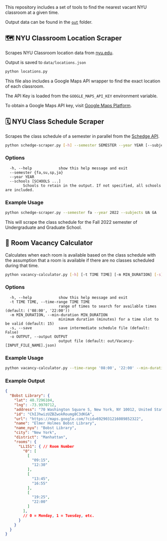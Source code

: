 This repository includes a set of tools to find the nearest vacant NYU classroom at a given time.

Output data can be found in the [`out`](out) folder.



## 🗺️ NYU Classroom Location Scraper

Scrapes NYU Classroom location data from [nyu.edu](https://www.nyu.edu/students/student-information-and-resources/registration-records-and-graduation/registration/classroom-locations.html).

Output is saved to `data/locations.json`

```sh
python locations.py
```

This file also includes a Google Maps API wrapper to find the exact location of each classroom.

The API Key is loaded from the `GOOGLE_MAPS_API_KEY` environment variable.

To obtain a Google Maps API key, visit [Google Maps Platform](https://console.cloud.google.com/google/maps-apis/start).



## 🗓️ NYU Class Schedule Scraper

Scrapes the class schedule of a semester in parallel from the [Schedge API](https://schedge.a1liu.com).

```sh
python schedge-scraper.py [-h] --semester SEMESTER --year YEAR [--subjects SUBJECTS [SUBJECTS ...]]
```


### Options
```text
  -h, --help            show this help message and exit
  --semester {fa,su,sp,ja}
  --year YEAR
  --schools [SCHOOLS ...]
        Schools to retain in the output. If not specified, all schools are included.
```

### Example Usage


```sh
python schedge-scraper.py --semester fa --year 2022 --subjects UA GA
```

This will scrape the class schedule for the Fall 2022 semester of Undergraduate and Graduate School.



## 🌟 Room Vacancy Calculator

Calculates when each room is available based on the class schedule with the assumption that a room is available if there are no classes scheduled during that time.

```sh
python vacancy-calculator.py [-h] [-t TIME TIME] [-m MIN_DURATION] [-s] [-o OUTPUT] filepath
```

### Options
```text
  -h, --help            show this help message and exit
  -t TIME TIME, --time-range TIME TIME
                        range of times to search for available times (default: ('08:00', '22:00'))
  -m MIN_DURATION, --min-duration MIN_DURATION
                        minimum duration (minutes) for a time slot to be valid (default: 15)
  -s, --save            save intermediate schedule file (default: False)
  -o OUTPUT, --output OUTPUT
                        output file (default: out/Vacancy-[INPUT_FILE_NAME].json)
```


### Example Usage

```sh
python vacancy-calculator.py --time-range '08:00', '22:00' --min-duration 15 --save --output out/Vacancy-2022fa.json data/2022fa.json
```

### Example Output
```json
{
  "Bobst Library": {
    "lat": 40.7296104,
    "lng": -73.9970712,
    "address": "70 Washington Square S, New York, NY 10012, United States",
    "id": "ChIJhwizUZBZwokRoumg8C3dKGA",
    "url": "https://maps.google.com/?cid=6929031216089852322",
    "name": "Elmer Holmes Bobst Library",
    "name_nyu": "Bobst Library",
    "city": "New York",
    "district": "Manhattan",
    "rooms": {
      "LL151": { // Room Number
        "0": [
          [
            "09:15",
            "12:30"
          ],
          [
            "13:45",
            "16:55"
          ],
          [
            "19:25",
            "22:00"
          ]
        ],
        // 0 = Monday, 1 = Tuesday, etc.
      }
    }
  }
}
```